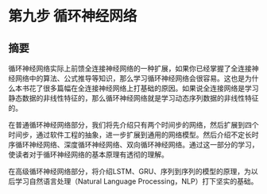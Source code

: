 <!--Copyright © Microsoft Corporation. All rights reserved.
  适用于[License](https://github.com/Microsoft/ai-edu/blob/master/LICENSE.md)版权许可-->

# 第九步  循环神经网络

## 摘要

循环神经网络实际上前馈全连接神经网络的一种扩展，如果你已经掌握了全连接神经网络中的算法、公式推导等知识，那么学习循环神经网络会很容易。这也是为什么本书花了很多篇幅在全连接神经网络上打基础的原因。如果说全连接网络是学习静态数据的非线性特征的，那么循环神经网络就是学习动态序列数据的非线性特征的。

在普通循环神经网络部分，我们将先介绍只有两个时间步的网络，然后扩展到四个时间步，通过软件工程的抽象，进一步扩展到通用的网络模型。然后介绍不定长时序循环神经网络、深度循环神经网络、双向循环神经网络。通过这一部分的学习，使读者对于循环神经网络的基本原理有透彻的理解。

在高级循环神经网络部分，将介绍LSTM、GRU、序列到序列的模型的原理，为以后学习自然语言处理（Natural Language Processing，NLP）打下坚实的基础。

